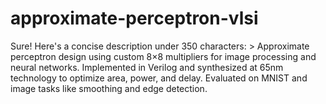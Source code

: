 # approximate-perceptron-vlsi
Sure! Here's a concise description under 350 characters:  > Approximate perceptron design using custom 8×8 multipliers for image processing and neural networks. Implemented in Verilog and synthesized at 65nm technology to optimize area, power, and delay. Evaluated on MNIST and image tasks like smoothing and edge detection.
